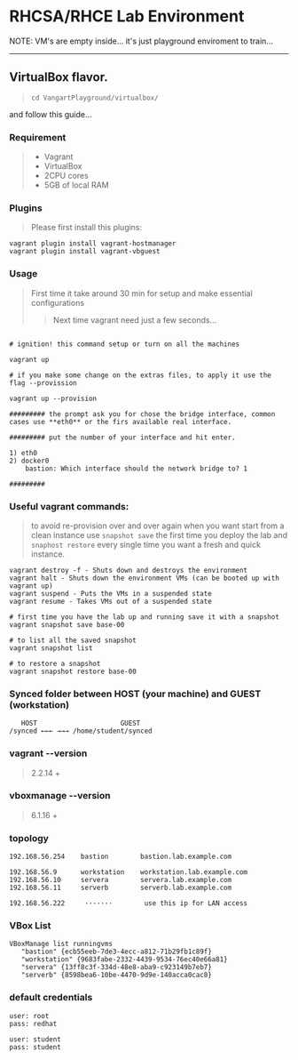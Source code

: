 
# RHCSA/RHCE Lab Environment

NOTE: VM's are empty inside... it's just playground enviroment to train...

---
## VirtualBox flavor.

>  `cd VangartPlayground/virtualbox/` 

and follow this guide...

### Requirement

>  +  Vagrant
>  +  VirtualBox
>  +  2CPU cores
>  +  5GB of local RAM

### Plugins

>  Please first install this plugins:

```
vagrant plugin install vagrant-hostmanager
vagrant plugin install vagrant-vbguest
```

### Usage

>  First time it take around 30 min for setup and make essential configurations
>>  Next time vagrant need just a few seconds... 

```

# ignition! this command setup or turn on all the machines

vagrant up

# if you make some change on the extras files, to apply it use the flag --provission

vagrant up --provision

######### the prompt ask you for chose the bridge interface, common cases use **eth0** or the firs available real interface.

######### put the number of your interface and hit enter.

1) eth0
2) docker0
    bastion: Which interface should the network bridge to? 1

#########
```


### Useful vagrant commands:
> to avoid re-provision over and over again when you want start from a clean instance use `snapshot save` the first time you deploy the lab and `snaphost restore` every single time you want a fresh and quick instance.

```
vagrant destroy -f - Shuts down and destroys the environment
vagrant halt - Shuts down the environment VMs (can be booted up with vagrant up)
vagrant suspend - Puts the VMs in a suspended state
vagrant resume - Takes VMs out of a suspended state

# first time you have the lab up and running save it with a snapshot
vagrant snapshot save base-00

# to list all the saved snapshot
vagrant snapshot list

# to restore a snapshot
vagrant snapshot restore base-00
```


### Synced folder between HOST (your machine) and GUEST (workstation)

```
   HOST                     GUEST
/synced ←←← →→→ /home/student/synced
```

### vagrant --version

> 2.2.14 +

### vboxmanage --version

> 6.1.16 +

### topology

```
192.168.56.254    bastion        bastion.lab.example.com

192.168.56.9      workstation    workstation.lab.example.com
192.168.56.10     servera        servera.lab.example.com
192.168.56.11     serverb        serverb.lab.example.com

192.168.56.222     ·······        use this ip for LAN access 
```

### VBox List
```
VBoxManage list runningvms
   "bastion" {ecb55eeb-7de3-4ecc-a812-71b29fb1c89f}
   "workstation" {9683fabe-2332-4439-9534-76ec40e66a81}
   "servera" {13ff8c3f-334d-48e8-aba9-c923149b7eb7}
   "serverb" {8598bea6-10be-4470-9d9e-140acca0cac8}
```

### default credentials

```
user: root
pass: redhat

user: student
pass: student
```
